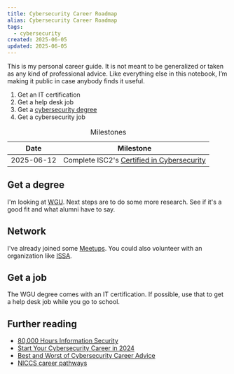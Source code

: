 ```yaml
---
title: Cybersecurity Career Roadmap
alias: Cybersecurity Career Roadmap
tags:
  - cybersecurity
created: 2025-06-05
updated: 2025-06-05
---
```


<aside  class="callout"><p>This is my personal career guide. It is not meant to be generalized or taken as any kind of professional advice. Like everything else in this notebook, I’m making it public in case anybody finds it useful.</p></aside>

1. Get an IT certification
2. Get a help desk job
3. Get a [cybersecurity degree](notes/private/cybersecurity-degree-programs.md)
4. Get a cybersecurity job

<table>
<caption>Milestones</caption>
  <thead>
    <tr>
      <th>Date</th>
      <th>Milestone</th>
    </tr>
  </thead>
  <tbody>
    <tr>
      <td>2025-06-12</td>
      <td>Complete ISC2's <a href="notes/assets/isc2-certificate-certified-in-cybersecurity.pdf">Certified in Cybersecurity</a></td>
    </tr>
  </tbody>
</table>

## Get a degree

I'm looking at [WGU](https://www.wgu.edu/online-it-degrees/cybersecurity-information-assurance-bachelors-program.html). Next steps are to do some more research. See if it's a good fit and what alumni have to say. 

## Network

I've already joined some [Meetups](https://www.meetup.com/home/). You could also volunteer with an organization like [ISSA](https://www.denverissa.org/about).

## Get a job

The WGU degree comes with an IT certification. If possible, use that to get a help desk job while you go to school.

## Further reading

- [80,000 Hours Information Security](https://80000hours.org/career-reviews/information-security/#what-does-working-in-high-impact-information-security-roles-actually-look-like)
- [Start Your Cybersecurity Career in 2024](https://youtu.be/RL7Oni8JxgQ?si=4XBgHMrI3UVDr_Tt)
- [Best and Worst of Cybersecurity Career Advice](https://youtu.be/0YcWNqIKg50?si=PZPlhaKitBPXDW4Q)
- [NICCS career pathways](https://niccs.cisa.gov/tools/cyber-career-pathways-tool)
